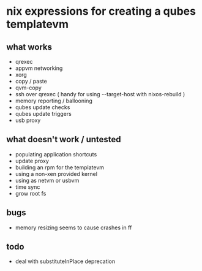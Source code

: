 # nix expressions for creating a qubes templatevm

## what works
- qrexec
- appvm networking
- xorg
- copy / paste
- qvm-copy
- ssh over qrexec ( handy for using --target-host with nixos-rebuild )
- memory reporting / ballooning
- qubes update checks
- qubes update triggers
- usb proxy

## what doesn't work / untested
- populating application shortcuts
- update proxy
- building an rpm for the templatevm
- using a non-xen provided kernel
- using as netvm or usbvm
- time sync
- grow root fs

## bugs
- memory resizing seems to cause crashes in ff

## todo
- deal with substituteInPlace deprecation
